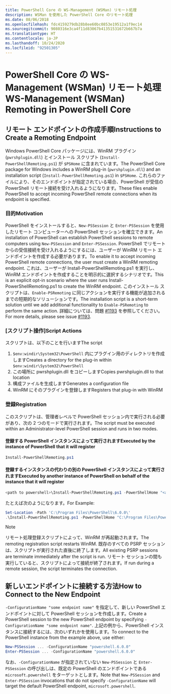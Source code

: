 ```yaml
---
title: PowerShell Core の WS-Management (WSMan) リモート処理
description: WSMan を使用した PowerShell Core のリモート処理
ms.date: 08/06/2018
ms.openlocfilehash: fdc4159279db28b8ee60bc0853e19512a1f9ec14
ms.sourcegitcommit: 9080316e3ca4f11d83067b41351531672b667b7a
ms.translationtype: HT
ms.contentlocale: ja-JP
ms.lasthandoff: 10/24/2020
ms.locfileid: "92501305"
---
```

# <a name="ws-management-wsman-remoting-in-powershell-core"></a><span data-ttu-id="8a890-103">PowerShell Core の WS-Management (WSMan) リモート処理</span><span class="sxs-lookup"><span data-stu-id="8a890-103">WS-Management (WSMan) Remoting in PowerShell Core</span></span>

## <a name="instructions-to-create-a-remoting-endpoint"></a><span data-ttu-id="8a890-104">リモート エンドポイントの作成手順</span><span class="sxs-lookup"><span data-stu-id="8a890-104">Instructions to Create a Remoting Endpoint</span></span>

<span data-ttu-id="8a890-105">Windows PowerShell Core パッケージには、WinRM プラグイン (`pwrshplugin.dll`) とインストール スクリプト (`Install-PowerShellRemoting.ps1`) が `$PSHome` に含まれています。</span><span class="sxs-lookup"><span data-stu-id="8a890-105">The PowerShell Core package for Windows includes a WinRM plug-in (`pwrshplugin.dll`) and an installation script (`Install-PowerShellRemoting.ps1`) in `$PSHome`.</span></span> <span data-ttu-id="8a890-106">これらのファイルにより、そのエンドポイントが指定されている場合、PowerShell が受信の PowerShell リモート接続を受け入れるようになります。</span><span class="sxs-lookup"><span data-stu-id="8a890-106">These files enable PowerShell to accept incoming PowerShell remote connections when its endpoint is specified.</span></span>

### <a name="motivation"></a><span data-ttu-id="8a890-107">目的</span><span class="sxs-lookup"><span data-stu-id="8a890-107">Motivation</span></span>

<span data-ttu-id="8a890-108">PowerShell をインストールすると、`New-PSSession` と `Enter-PSSession` を使用したリモート コンピューターへの PowerShell セッションを確立できます。</span><span class="sxs-lookup"><span data-stu-id="8a890-108">An installation of PowerShell can establish PowerShell sessions to remote computers using `New-PSSession` and `Enter-PSSession`.</span></span> <span data-ttu-id="8a890-109">PowerShell でリモートからの受信接続を受け入れるようにするには、ユーザーが WinRM リモート エンドポイントを作成する必要があります。</span><span class="sxs-lookup"><span data-stu-id="8a890-109">To enable it to accept incoming PowerShell remote connections, the user must create a WinRM remoting endpoint.</span></span> <span data-ttu-id="8a890-110">これは、ユーザーが Install-PowerShellRemoting.ps1 を実行し、WinRM エンドポイントを作成することを明示的に選択するシナリオです。</span><span class="sxs-lookup"><span data-stu-id="8a890-110">This is an explicit opt-in scenario where the user runs Install-PowerShellRemoting.ps1 to create the WinRM endpoint.</span></span> <span data-ttu-id="8a890-111">このインストール スクリプトは、`Enable-PSRemoting` に同じアクションを実行する機能が追加されるまでの短期的なソリューションです。</span><span class="sxs-lookup"><span data-stu-id="8a890-111">The installation script is a short-term solution until we add additional functionality to `Enable-PSRemoting` to perform the same action.</span></span> <span data-ttu-id="8a890-112">詳細については、問題 [#1193](https://github.com/PowerShell/PowerShell/issues/1193) を参照してください。</span><span class="sxs-lookup"><span data-stu-id="8a890-112">For more details, please see issue [#1193](https://github.com/PowerShell/PowerShell/issues/1193).</span></span>

### <a name="script-actions"></a><span data-ttu-id="8a890-113">[スクリプト操作]</span><span class="sxs-lookup"><span data-stu-id="8a890-113">Script Actions</span></span>

<span data-ttu-id="8a890-114">スクリプトは、以下のことを行います</span><span class="sxs-lookup"><span data-stu-id="8a890-114">The script</span></span>

1. <span data-ttu-id="8a890-115">`$env:windir\System32\PowerShell` 内にプラグイン用のディレクトリを作成します</span><span class="sxs-lookup"><span data-stu-id="8a890-115">Creates a directory for the plug-in within `$env:windir\System32\PowerShell`</span></span>
1. <span data-ttu-id="8a890-116">この場所に pwrshplugin.dll をコピーします</span><span class="sxs-lookup"><span data-stu-id="8a890-116">Copies pwrshplugin.dll to that location</span></span>
1. <span data-ttu-id="8a890-117">構成ファイルを生成します</span><span class="sxs-lookup"><span data-stu-id="8a890-117">Generates a configuration file</span></span>
1. <span data-ttu-id="8a890-118">WinRM にそのプラグインを登録します</span><span class="sxs-lookup"><span data-stu-id="8a890-118">Registers that plug-in with WinRM</span></span>

### <a name="registration"></a><span data-ttu-id="8a890-119">登録</span><span class="sxs-lookup"><span data-stu-id="8a890-119">Registration</span></span>

<span data-ttu-id="8a890-120">このスクリプトは、管理者レベルで PowerShell セッション内で実行される必要があり、次の 2 つのモードで実行されます。</span><span class="sxs-lookup"><span data-stu-id="8a890-120">The script must be executed within an Administrator-level PowerShell session and runs in two modes.</span></span>

#### <a name="executed-by-the-instance-of-powershell-that-it-will-register"></a><span data-ttu-id="8a890-121">登録する PowerShell インスタンスによって実行されます</span><span class="sxs-lookup"><span data-stu-id="8a890-121">Executed by the instance of PowerShell that it will register</span></span>

```powershell
Install-PowerShellRemoting.ps1
```

#### <a name="executed-by-another-instance-of-powershell-on-behalf-of-the-instance-that-it-will-register"></a><span data-ttu-id="8a890-122">登録するインスタンスの代わりの別の PowerShell インスタンスによって実行されます</span><span class="sxs-lookup"><span data-stu-id="8a890-122">Executed by another instance of PowerShell on behalf of the instance that it will register</span></span>

```powershell
<path to powershell>\Install-PowerShellRemoting.ps1 -PowerShellHome "<absolute path to the instance's $PSHOME>"
```

<span data-ttu-id="8a890-123">たとえば次のようになります。</span><span class="sxs-lookup"><span data-stu-id="8a890-123">For Example:</span></span>

```powershell
Set-Location -Path 'C:\Program Files\PowerShell\6.0.0\'
.\Install-PowerShellRemoting.ps1 -PowerShellHome "C:\Program Files\PowerShell\6.0.0\"
```

> [!NOTE]
> <span data-ttu-id="8a890-124">リモート処理登録スクリプトによって、WinRM が再起動されます。</span><span class="sxs-lookup"><span data-stu-id="8a890-124">The remoting registration script restarts WinRM.</span></span> <span data-ttu-id="8a890-125">既存のすべての PSRP セッションは、スクリプトが実行された直後に終了します。</span><span class="sxs-lookup"><span data-stu-id="8a890-125">All existing PSRP sessions are terminate immediately after the script is run.</span></span> <span data-ttu-id="8a890-126">リモート セッションの間も実行していると、スクリプトによって接続が終了されます。</span><span class="sxs-lookup"><span data-stu-id="8a890-126">If run during a remote session, the script terminates the connection.</span></span>

## <a name="how-to-connect-to-the-new-endpoint"></a><span data-ttu-id="8a890-127">新しいエンドポイントに接続する方法</span><span class="sxs-lookup"><span data-stu-id="8a890-127">How to Connect to the New Endpoint</span></span>

<span data-ttu-id="8a890-128">`-ConfigurationName "some endpoint name"` を指定して、新しい PowerShell エンドポイントに対して PowerShell セッションを作成します。</span><span class="sxs-lookup"><span data-stu-id="8a890-128">Create a PowerShell session to the new PowerShell endpoint by specifying `-ConfigurationName "some endpoint name"`.</span></span> <span data-ttu-id="8a890-129">上記の例から、PowerShell インスタンスに接続するには、次のいずれかを使用します。</span><span class="sxs-lookup"><span data-stu-id="8a890-129">To connect to the PowerShell instance from the example above, use either:</span></span>

```powershell
New-PSSession ... -ConfigurationName "powershell.6.0.0"
Enter-PSSession ... -ConfigurationName "powershell.6.0.0"
```

<span data-ttu-id="8a890-130">なお、`-ConfigurationName` が指定されていない `New-PSSession` と `Enter-PSSession` の呼び出しは、既定の PowerShell のエンドポイントである `microsoft.powershell` をターゲットとします。</span><span class="sxs-lookup"><span data-stu-id="8a890-130">Note that `New-PSSession` and `Enter-PSSession` invocations that do not specify `-ConfigurationName` will target the default PowerShell endpoint, `microsoft.powershell`.</span></span>
